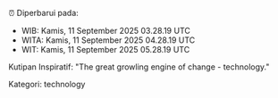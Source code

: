 ⏰ Diperbarui pada:
- WIB: Kamis, 11 September 2025 03.28.19 UTC
- WITA: Kamis, 11 September 2025 04.28.19 UTC
- WIT: Kamis, 11 September 2025 05.28.19 UTC

Kutipan Inspiratif:
"The great growling engine of change - technology."


Kategori: technology

